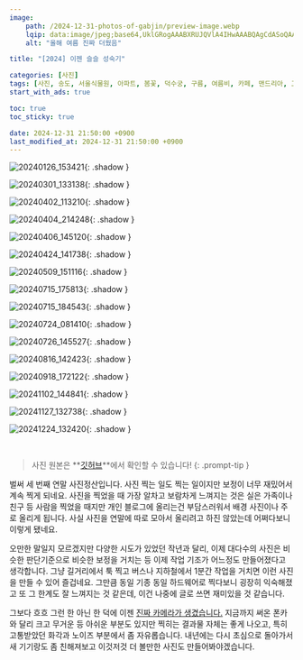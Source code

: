 ```yaml
---
image:
    path: /2024-12-31-photos-of-gabjin/preview-image.webp
    lqip: data:image/jpeg;base64,UklGRogAAABXRUJQVlA4IHwAAABQAgCdASoQAAgAAUAmJZgCdLoAEJEXQXspxpAAzj9wQghm4b3bbMOeM5+uLV8L7uZTzl5EZq2BXD9cl2GiCcEXLsAKr4eYgp1dn+ft8Z3raNVewBX/iIuoBhL9jGqUYhS5L5T2X1GIKpNt6Qu+vrbTgQ9lMeGbwOlk4AAA
    alt: "올해 여름 진짜 더웠음"

title: "[2024] 이젠 슬슬 성숙기"

categories: [사진]
tags: [사진, 송도, 서울식물원, 아파트, 봄꽃, 덕수궁, 구름, 여름비, 카페, 맨드리아, 고드름]
start_with_ads: true

toc: true
toc_sticky: true

date: 2024-12-31 21:50:00 +0900
last_modified_at: 2024-12-31 21:50:00 +0900
---
```


![20240126_153421](/photo/20240126_153421.webp){: .shadow }

![20240301_133138](/photo/20240301_133138.webp){: .shadow }

![20240402_113210](/photo/20240402_113210.webp){: .shadow }

![20240404_214248](/photo/20240404_214248.webp){: .shadow }

![20240406_145120](/photo/20240406_145120.webp){: .shadow }

![20240424_141738](/photo/20240424_141738.webp){: .shadow }

![20240509_151116](/photo/20240509_151116.webp){: .shadow }

![20240715_175813](/photo/20240715_175813.webp){: .shadow }

![20240715_184543](/photo/20240715_184543.webp){: .shadow }

![20240724_081410](/photo/20240724_081410.webp){: .shadow }

![20240726_145527](/photo/20240726_145527.webp){: .shadow }

![20240816_142423](/photo/20240816_142423.webp){: .shadow }

![20240918_172122](/photo/20240918_172122.webp){: .shadow }

![20241102_144841](/photo/20241102_144841.webp){: .shadow }

![20241127_132738](/photo/20241127_132738.webp){: .shadow }

![20241224_132420](/photo/20241224_132420.webp){: .shadow }

<br>

> 사진 원본은 **[깃허브](https://github.com/hyngng/hyngng.github.io.resources/tree/master/photo/2024)**에서 확인할 수 있습니다!
{: .prompt-tip }

벌써 세 번째 연말 사진정산입니다. 사진 찍는 일도 찍는 일이지만 보정이 너무 재밌어서 계속 찍게 되네요. 사진을 찍었을 때 가장 알차고 보람차게 느껴지는 것은 실은 가족이나 친구 등 사람을 찍었을 때지만 개인 블로그에 올리는건 부담스러워서 배경 사진이나 주로 올리게 됩니다. 사실 사진을 연말에 따로 모아서 올리려고 하진 않았는데 어쩌다보니 이렇게 됐네요.

오만한 말일지 모르겠지만 다양한 시도가 있었던 작년과 달리, 이제 대다수의 사진은 비슷한 판단기준으로 비슷한 보정을 거치는 등 이제 작업 기조가 어느정도 만들어졌다고 생각합니다. 그냥 길거리에서 툭 찍고 버스나 지하철에서 1분간 작업을 거치면 이런 사진을 만들 수 있어 즐겁네요. 그만큼 동일 기종 동일 하드웨어로 찍다보니 굉장히 익숙해졌고 또 그 한계도 잘 느껴지는 것 같은데, 이건 나중에 글로 쓰면 재미있을 것 같습니다.

그보다 흐흐 그런 한 아닌 한 덕에 이젠 [진짜 카메라가 생겼습니다.](https://hyngng.github.io/posts/sony-a7c-review/) 지금까지 써온 폰카와 달리 크고 무거운 등 아쉬운 부분도 있지만 찍히는 결과물 자체는 좋게 나오고, 특히 고통받았던 화각과 노이즈 부분에서 좀 자유롭습니다. 내년에는 다시 초심으로 돌아가서 새 기기랑도 좀 친해져보고 이것저것 더 볼만한 사진도 만들어봐야겠습니다.
